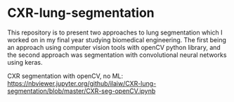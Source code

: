 # CXR-lung-segmentation
This repository is to present two approaches to lung segmentation  which I worked on in my final year studying biomedical engineering. The first being an approach using computer vision tools with openCV python library, and the second approach was segmentation with convolutional neural networks using keras.

CXR segmentation with openCV, no ML:
https://nbviewer.jupyter.org/github/ilaiw/CXR-lung-segmentation/blob/master/CXR-seg-openCV.ipynb
